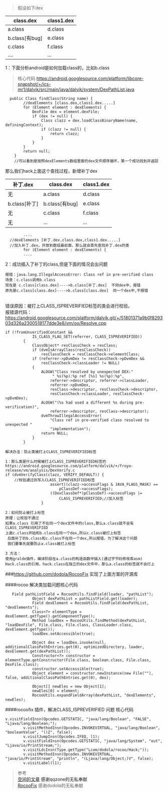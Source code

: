 

> 假设如下dex

class.dex |class1.dex |
---|---
a.class |d.class |
b.class[有bug] |e.class|
c.class |f.class|
.... |...|
 
1：下面分析android是如何加载class的，比如b.class
> 核心代码
> https://android.googlesource.com/platform/libcore-snapshot/+/ics-mr1/dalvik/src/main/java/dalvik/system/DexPathList.java

```
  public Class findClass(String name) {
        //dexElements [class.dex,class1.dex.....]
        for (Element element : dexElements) {
            DexFile dex = element.dexFile;
            if (dex != null) {
                Class clazz = dex.loadClassBinaryName(name, definingContext);
                if (clazz != null) {
                    return clazz;
                }
            }
        }
        return null;
    }
    //可以看到是按照dexElements数组里面的dex文件顺序循环，第一个成功找到并返回
```
那么我们hack上面这个查找过程，新增补丁dex

补丁.dex |class.dex |class1.dex |
---|---|---
无 |a.class |d.class |
b.class[补丁]  |b.class[有bug] |e.class|
无  |c.class |f.class|
无 |...|...|

```
        ....
  //dexElements [补丁.dex,class.dex,class1.dex.....]
  //加入补丁.dex，并放到数组最前面，那么就会首先查找补丁.dex的类
        for (Element element : dexElements) {
        ....
```
2：成功插入了补丁的class,但是下面的情况会出问题

```
报错：java.lang.IllegalAccessError: Class ref in pre-verified class
场景：c.class调用b.class
现在是 c.class[class.dex]---->b.class[补丁.dex]  不同dex中，报错
原先是c.class[class.dex]---->b.class[class.dex]  同一个dex中,不报错
```


<br>错误原因：被打上CLASS_ISPREVERIFIED标签的类会进行校验。
<br>报错源代码：
<br>https://android.googlesource.com/platform/dalvik.git/+/51801371a9b0f829303d326a2300518177dde3e8/vm/oo/Resolve.cpp
```
if (!fromUnverifiedConstant &&
            IS_CLASS_FLAG_SET(referrer, CLASS_ISPREVERIFIED))
        {
            ClassObject* resClassCheck = resClass;
            if (dvmIsArrayClass(resClassCheck))
                resClassCheck = resClassCheck->elementClass;
            if (referrer->pDvmDex != resClassCheck->pDvmDex &&
                resClassCheck->classLoader != NULL)
            {
                ALOGW("Class resolved by unexpected DEX:"
                     " %s(%p):%p ref [%s] %s(%p):%p",
                    referrer->descriptor, referrer->classLoader,
                    referrer->pDvmDex,
                    resClass->descriptor, resClassCheck->descriptor,
                    resClassCheck->classLoader, resClassCheck->pDvmDex);
                ALOGW("(%s had used a different %s during pre-verification)",
                    referrer->descriptor, resClass->descriptor);
                dvmThrowIllegalAccessError(
                    "Class ref in pre-verified class resolved to unexpected "
                    "implementation");
                return NULL;
            }
        }

解决办法：防止类被打上CLASS_ISPREVERIFIED标签

1：那么类是什么时候被打上CLASS_ISPREVERIFIED标签的
https://android.googlesource.com/platform/dalvik/+/froyo-release/vm/analysis/DexVerify.c
if (dvmVerifyClass(clazz, VERIFY_DEFAULT)) {
    //校验通过则写入CLASS_ISPREVERIFIED标签
                    assert((clazz->accessFlags & JAVA_FLAGS_MASK) ==
                        pClassDef->accessFlags);
                    ((DexClassDef*)pClassDef)->accessFlags |=
                        CLASS_ISPREVERIFIED;//加入标签
                }
                
2：如何防止被打上标签
原理：让校验不通过
如果a.class 引用了不在同一个dex文件中的class,那么a.class就不会有CLASS_ISPREVERIFIED
上面c.class开始和b.class在同一个dex,所以c.class被打上标签
 后面补丁的b.class和c.class不在同一个dex,所以报错，为了解决这个问题
 我们要事先就要防止a.class被打上标签

3 方法：
使用gralde插件，编译阶段在a.class的构造函数中插入(通过字节码修改库asm)
Hack.class的引用，hack.class在独立的dex文件中，那么a.class的标签就不会打上
```


 
###<a href="https://github.com/dodola/RocooFix">https://github.com/dodola/RocooFix</a> 实现了上面方案的开源库

####rocoo 解决类加载问题核心代码
```
   Field pathListField = RocooUtils.findField(loader, "pathList");
            Object dexPathList = pathListField.get(loader);
            Field dexElement = RocooUtils.findField(dexPathList, "dexElements");
            Class<?> elementType = dexElement.getType().getComponentType();
            Method loadDex = RocooUtils.findMethod(dexPathList, "loadDexFile", File.class, File.class, ClassLoader.class, dexElement.getType());
            loadDex.setAccessible(true);

            Object dex = loadDex.invoke(null, additionalClassPathEntries.get(0), optimizedDirectory, loader, dexElement.get(dexPathList));
            Constructor<?> constructor = elementType.getConstructor(File.class, boolean.class, File.class, DexFile.class);
            constructor.setAccessible(true);
            Object element = constructor.newInstance(new File(""), false, additionalClassPathEntries.get(0), dex);

            Object[] newEles = new Object[1];
            newEles[0] = element;
            RocooUtils.expandFieldArray(dexPathList, "dexElements", newEles);
```

####rocoofix 插件，解决CLASS_ISPREVERIFIED 问题 核心代码
```
v.visitFieldInsn(Opcodes.GETSTATIC, "java/lang/Boolean", "FALSE", "Ljava/lang/Boolean;");
        v.visitMethodInsn(Opcodes.INVOKEVIRTUAL, "java/lang/Boolean", "booleanValue", "()Z", false);
        v.visitJumpInsn(Opcodes.IFEQ, l1);
        v.visitFieldInsn(Opcodes.GETSTATIC, "java/lang/System", "out", "Ljava/io/PrintStream;");
        v.visitLdcInsn(Type.getType("Lcom/dodola/rocoo/Hack;"));
        v.visitMethodInsn(Opcodes.INVOKEVIRTUAL, "java/io/PrintStream", "println", "(Ljava/lang/Object;)V", false);
        v.visitLabel(l1);
```



> 参考
<br>  <a href="https://mp.weixin.qq.com/s?__biz=MzI1MTA1MzM2Nw==&mid=400118620&idx=1&sn=b4fdd5055731290eef12ad0d17f39d4a&scene=1&srcid=1106Imu9ZgwybID13e7y2nEi#wechat_redirect">空间的文章<a/>  感谢qqzone的无私奉献
<br>  <a href="https://github.com/dodola/RocooFix">RocooFix</a> 感谢dodola的无私奉献
